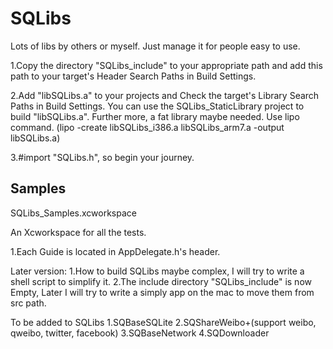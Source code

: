 SQLibs
======

Lots of libs by others or myself.  Just manage it for people easy to use.

1.Copy the directory "SQLibs_include" to your appropriate path and add this path
to your target's Header Search Paths in Build Settings.

2.Add "libSQLibs.a" to your projects and Check the target's Library Search Paths
 in Build Settings. 
    You can use the SQLibs_StaticLibrary project to build "libSQLibs.a". Further more,
    a fat library maybe needed. Use lipo command. (lipo -create libSQLibs_i386.a libSQLibs_arm7.a -output libSQLibs.a)
    
3.#import "SQLibs.h", so begin your journey.


Samples
-------
SQLibs_Samples.xcworkspace

An Xcworkspace for all the tests.

1.Each Guide is located in AppDelegate.h's header.


Later version:
1.How to build SQLibs maybe complex, I will try to write a shell script to simplify it.
2.The include directory "SQLibs_include" is now Empty, Later I will try to write
a simply app on the mac to move them from src path.

To be added to SQLibs
1.SQBaseSQLite
2.SQShareWeibo+(support weibo, qweibo, twitter, facebook)
3.SQBaseNetwork
4.SQDownloader